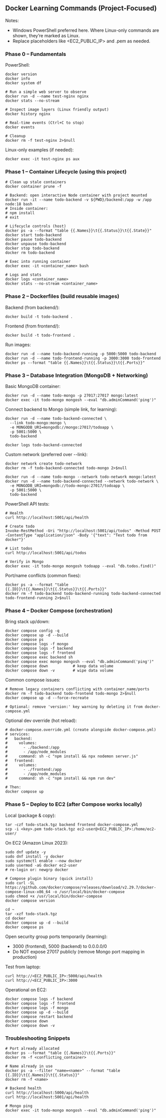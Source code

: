 ## Docker Learning Commands (Project-Focused)

Notes:
- Windows PowerShell preferred here. Where Linux-only commands are shown, they’re marked as Linux.
- Replace placeholders like <EC2_PUBLIC_IP> and <key>.pem as needed.

### Phase 0 – Fundamentals

PowerShell:
```
docker version
docker info
docker system df

# Run a simple web server to observe
docker run -d --name test-nginx nginx
docker stats --no-stream

# Inspect image layers (Linux friendly output)
docker history nginx

# Real-time events (Ctrl+C to stop)
docker events

# Cleanup
docker rm -f test-nginx 2>$null
```

Linux-only examples (if needed):
```
docker exec -it test-nginx ps aux
```

### Phase 1 – Container Lifecycle (using this project)

```
# Clean up stale containers
docker container prune -f

# Backend: open interactive Node container with project mounted
docker run -it --name todo-backend -v ${PWD}/backend:/app -w /app node:18 bash
# Inside container:
# npm install
# exit

# Lifecycle controls (host)
docker ps -a --format "table {{.Names}}\t{{.Status}}\t{{.State}}"
docker start todo-backend
docker pause todo-backend
docker unpause todo-backend
docker stop todo-backend
docker rm todo-backend

# Exec into running container
docker exec -it <container_name> bash

# Logs and stats
docker logs <container_name>
docker stats --no-stream <container_name>
```

### Phase 2 – Dockerfiles (build reusable images)

Backend (from backend/):
```
docker build -t todo-backend .
```

Frontend (from frontend/):
```
docker build -t todo-frontend .
```

Run images:
```
docker run -d --name todo-backend-running -p 5000:5000 todo-backend
docker run -d --name todo-frontend-running -p 3000:3000 todo-frontend
docker ps --format "table {{.Names}}\t{{.Status}}\t{{.Ports}}"
```

### Phase 3 – Database Integration (MongoDB + Networking)

Basic MongoDB container:
```
docker run -d --name todo-mongo -p 27017:27017 mongo:latest
docker exec -it todo-mongo mongosh --eval "db.adminCommand('ping')"
```

Connect backend to Mongo (simple link, for learning):
```
docker run -d --name todo-backend-connected \
  --link todo-mongo:mongo \
  -e MONGODB_URI=mongodb://mongo:27017/todoapp \
  -p 5001:5000 \
  todo-backend

docker logs todo-backend-connected
```

Custom network (preferred over --link):
```
docker network create todo-network
docker rm -f todo-backend-connected todo-mongo 2>$null

docker run -d --name todo-mongo --network todo-network mongo:latest
docker run -d --name todo-backend-connected --network todo-network \
  -e MONGODB_URI=mongodb://todo-mongo:27017/todoapp \
  -p 5001:5000 \
  todo-backend
```

PowerShell API tests:
```
# Health
curl http://localhost:5001/api/health

# Create todo
Invoke-RestMethod -Uri "http://localhost:5001/api/todos" -Method POST -ContentType "application/json" -Body '{"text": "Test todo from docker"}'

# List todos
curl http://localhost:5001/api/todos

# Verify in Mongo
docker exec -it todo-mongo mongosh todoapp --eval "db.todos.find()"
```

Port/name conflicts (common fixes):
```
docker ps -a --format "table {{.ID}}\t{{.Names}}\t{{.Status}}\t{{.Ports}}"
docker rm -f todo-backend todo-backend-running todo-backend-connected todo-frontend-running 2>$null
```

### Phase 4 – Docker Compose (orchestration)

Bring stack up/down:
```
docker compose config -q
docker compose up -d --build
docker compose ps
docker compose logs -f mongo
docker compose logs -f backend
docker compose logs -f frontend
docker compose exec backend sh
docker compose exec mongo mongosh --eval "db.adminCommand('ping')"
docker compose down           # keep data volume
docker compose down -v        # wipe data volume
```

Common compose issues:
```
# Remove legacy containers conflicting with container_name/ports
docker rm -f todo-backend todo-frontend todo-mongo 2>$null
docker compose up -d --force-recreate

# Optional: remove 'version:' key warning by deleting it from docker-compose.yml
```

Optional dev override (hot reload):
```
# docker-compose.override.yml (create alongside docker-compose.yml)
# services:
#   backend:
#     volumes:
#       - ./backend:/app
#       - /app/node_modules
#     command: sh -c "npm install && npx nodemon server.js"
#   frontend:
#     volumes:
#       - ./frontend:/app
#       - /app/node_modules
#     command: sh -c "npm install && npm run dev"

# Then:
docker compose up
```

### Phase 5 – Deploy to EC2 (after Compose works locally)

Local (package & copy):
```
tar -czf todo-stack.tgz backend frontend docker-compose.yml
scp -i <key>.pem todo-stack.tgz ec2-user@<EC2_PUBLIC_IP>:/home/ec2-user/
```

On EC2 (Amazon Linux 2023):
```
sudo dnf update -y
sudo dnf install -y docker
sudo systemctl enable --now docker
sudo usermod -aG docker ec2-user
# re-login or: newgrp docker

# Compose plugin binary (quick install)
sudo curl -SL https://github.com/docker/compose/releases/download/v2.29.7/docker-compose-linux-x86_64 -o /usr/local/bin/docker-compose
sudo chmod +x /usr/local/bin/docker-compose
docker compose version

cd ~
tar -xzf todo-stack.tgz
cd docker
docker compose up -d --build
docker compose ps
```

Open security group ports temporarily (learning):
- 3000 (frontend), 5000 (backend) to 0.0.0.0/0
- Do NOT expose 27017 publicly (remove Mongo port mapping in production)

Test from laptop:
```
curl http://<EC2_PUBLIC_IP>:5000/api/health
curl http://<EC2_PUBLIC_IP>:3000
```

Operational on EC2:
```
docker compose logs -f backend
docker compose logs -f frontend
docker compose logs -f mongo
docker compose up -d --build
docker compose restart backend
docker compose down
docker compose down -v
```

### Troubleshooting Snippets

```
# Port already allocated
docker ps --format "table {{.Names}}\t{{.Ports}}"
docker rm -f <conflicting_container>

# Name already in use
docker ps -a --filter "name=<name>" --format "table {{.ID}}\t{{.Names}}\t{{.Status}}"
docker rm -f <name>

# Backend health
curl http://localhost:5000/api/health
curl http://localhost:5001/api/health

# Mongo ping
docker exec -it todo-mongo mongosh --eval "db.adminCommand('ping')"
```


